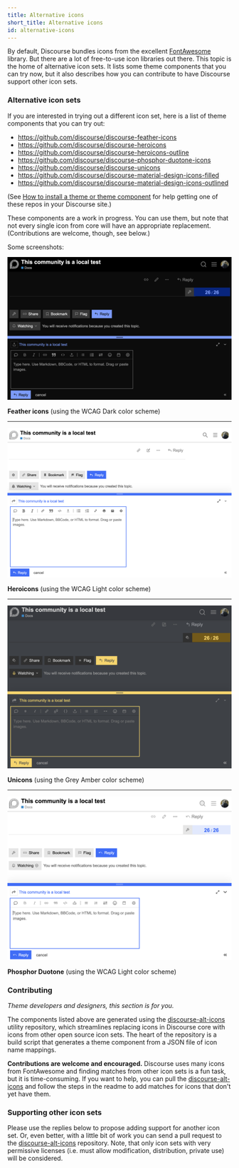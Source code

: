 ```yaml
---
title: Alternative icons
short_title: Alternative icons
id: alternative-icons
---
```


By default, Discourse bundles icons from the excellent [FontAwesome](https://fontawesome.com) library. But there are a lot of free-to-use icon libraries out there. This topic is the home of alternative icon sets. It lists some theme components that you can try now, but it also describes how you can contribute to have Discourse support other icon sets.

### Alternative icon sets

If you are interested in trying out a different icon set, here is a list of theme components that you can try out:

- https://github.com/discourse/discourse-feather-icons
- https://github.com/discourse/discourse-heroicons
- https://github.com/discourse/discourse-heroicons-outline
- https://github.com/discourse/discourse-phosphor-duotone-icons
- https://github.com/discourse/discourse-unicons
- https://github.com/discourse/discourse-material-design-icons-filled
- https://github.com/discourse/discourse-material-design-icons-outlined

(See [How to install a theme or theme component](https://meta.discourse.org/t/how-do-i-install-a-theme-or-theme-component/63682) for help getting one of these repos in your Discourse site.)

These components are a work in progress. You can use them, but note that not every single icon from core will have an appropriate replacement. (Contributions are welcome, though, see below.)

Some screenshots:

![image|690x438, 75%](/assets/alternative-icons-1.png)

**Feather icons** (using the WCAG Dark color scheme)

---

![image|690x459, 75%](/assets/alternative-icons-2.png)

**Heroicons** (using the WCAG Light color scheme)

---

![image|689x500, 75%](/assets/alternative-icons-3.png)

**Unicons** (using the Grey Amber color scheme)

---

![image|687x500, 75%](/assets/alternative-icons-4.png)

**Phosphor Duotone** (using the WCAG Light color scheme)

### Contributing

_Theme developers and designers, this section is for you._

The components listed above are generated using the [discourse-alt-icons](https://github.com/discourse/discourse-alt-icons) utility repository, which streamlines replacing icons in Discourse core with icons from other open source icon sets. The heart of the repository is a build script that generates a theme component from a JSON file of icon name mappings.

**Contributions are welcome and encouraged.** Discourse uses many icons from FontAwesome and finding matches from other icon sets is a fun task, but it is time-consuming. If you want to help, you can pull the [discourse-alt-icons](https://github.com/discourse/discourse-alt-icons) and follow the steps in the readme to add matches for icons that don't yet have them.

### Supporting other icon sets

Please use the replies below to propose adding support for another icon set. Or, even better, with a little bit of work you can send a pull request to the [discourse-alt-icons](https://github.com/discourse/discourse-alt-icons) repository. Note, that only icon sets with very permissive licenses (i.e. must allow modification, distribution, private use) will be considered.
